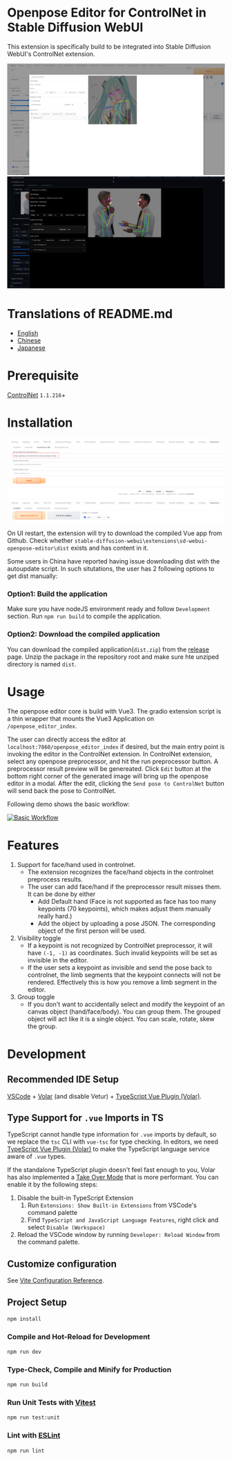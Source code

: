 # Openpose Editor for ControlNet in Stable Diffusion WebUI
This extension is specifically build to be integrated into Stable Diffusion 
WebUI's ControlNet extension.

![editor_in_modal](/readme_assets/editor_in_modal.png)
![editor_in_modal_dark](/readme_assets/editor_in_modal_dark.png)

# Translations of README.md
- [English](./README.md)
- [Chinese](./README.zh.md)
- [Japanese](./README.ja.md)

# Prerequisite
[ControlNet](https://github.com/Mikubill/sd-webui-controlnet) `1.1.216`+

# Installation
![installation_guide](/readme_assets/install_guide.png)
![restart_ui_guide](/readme_assets/restart_ui_guide.png)

On UI restart, the extension will try to download the compiled Vue app from
Github. Check whether `stable-diffusion-webui\extensions\sd-webui-openpose-editor\dist`
exists and has content in it. 

Some users in China have reported having issue downloading dist with the autoupdate
script. In such situtations, the user has 2 following options to get dist
manually:

### Option1: Build the application 
Make sure you have nodeJS environment ready and follow `Development` section.
Run `npm run build` to compile the application.

### Option2: Download the compiled application
You can download the compiled application(`dist.zip`) from the 
[release](https://github.com/huchenlei/sd-webui-openpose-editor/releases) page. 
Unzip the package in the repository root and make sure hte unziped directory is 
named `dist`.

# Usage
The openpose editor core is build with Vue3. The gradio extension script is 
a thin wrapper that mounts the Vue3 Application on `/openpose_editor_index`.

The user can directly access the editor at `localhost:7860/openpose_editor_index`
if desired, but the main entry point is invoking the editor in the ControlNet 
extension. In ControlNet extension, select any openpose preprocessor, and hit
the run preprocessor button. A preprocessor result preview will be genereated.
Click `Edit` button at the bottom right corner of the generated image will bring
up the openpose editor in a modal. After the edit, clicking the 
`Send pose to ControlNet` button will send back the pose to ControlNet.

Following demo shows the basic workflow:
<!-- https://youtu.be/WEHVpPNIh8M -->
[![Basic Workflow](http://img.youtube.com/vi/WEHVpPNIh8M/0.jpg)](http://www.youtube.com/watch?v=WEHVpPNIh8M)

# Features
1. Support for face/hand used in controlnet.
    - The extension recognizes the face/hand objects in the controlnet preprocess
    results.
    - The user can add face/hand if the preprocessor result misses them. It can
    be done by either
        - Add Default hand (Face is not supported as face has too many keypoints (70 keypoints),
        which makes adjust them manually really hard.)
        - Add the object by uploading a pose JSON. The corresponding object of
        the first person will be used.
1. Visibility toggle
    - If a keypoint is not recognized by ControlNet preprocessor, it will have
    `(-1, -1)` as coordinates. Such invalid keypoints will be set as invisible 
    in the editor.
    - If the user sets a keypoint as invisible and send the pose back to 
    controlnet, the limb segments that the keypoint connects will not be rendered.
    Effectively this is how you remove a limb segment in the editor.
1. Group toggle
    - If you don't want to accidentally select and modify the keypoint of an 
    canvas object (hand/face/body). You can group them. The grouped object will
    act like it is a single object. You can scale, rotate, skew the group.

# Development
## Recommended IDE Setup

[VSCode](https://code.visualstudio.com/) + [Volar](https://marketplace.visualstudio.com/items?itemName=Vue.volar) (and disable Vetur) + [TypeScript Vue Plugin (Volar)](https://marketplace.visualstudio.com/items?itemName=Vue.vscode-typescript-vue-plugin).

## Type Support for `.vue` Imports in TS

TypeScript cannot handle type information for `.vue` imports by default, so we replace the `tsc` CLI with `vue-tsc` for type checking. In editors, we need [TypeScript Vue Plugin (Volar)](https://marketplace.visualstudio.com/items?itemName=Vue.vscode-typescript-vue-plugin) to make the TypeScript language service aware of `.vue` types.

If the standalone TypeScript plugin doesn't feel fast enough to you, Volar has also implemented a [Take Over Mode](https://github.com/johnsoncodehk/volar/discussions/471#discussioncomment-1361669) that is more performant. You can enable it by the following steps:

1. Disable the built-in TypeScript Extension
    1) Run `Extensions: Show Built-in Extensions` from VSCode's command palette
    2) Find `TypeScript and JavaScript Language Features`, right click and select `Disable (Workspace)`
2. Reload the VSCode window by running `Developer: Reload Window` from the command palette.

## Customize configuration

See [Vite Configuration Reference](https://vitejs.dev/config/).

## Project Setup

```sh
npm install
```

### Compile and Hot-Reload for Development

```sh
npm run dev
```

### Type-Check, Compile and Minify for Production

```sh
npm run build
```

### Run Unit Tests with [Vitest](https://vitest.dev/)

```sh
npm run test:unit
```

### Lint with [ESLint](https://eslint.org/)

```sh
npm run lint
```
